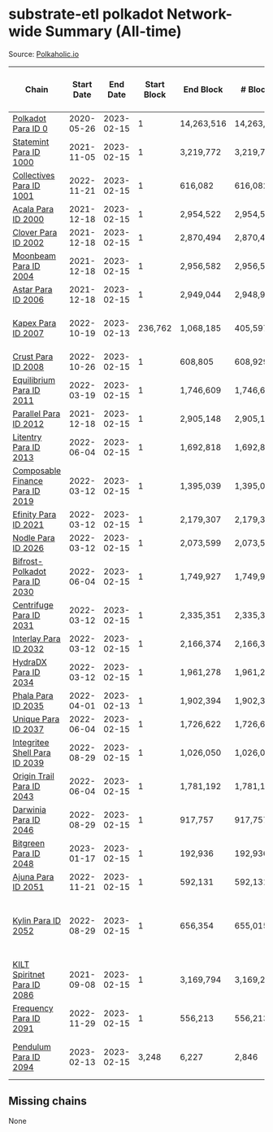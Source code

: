 # substrate-etl polkadot Network-wide Summary (All-time)

Source: [Polkaholic.io](https://polkaholic.io)


| Chain            | Start Date | End Date | Start Block | End Block | # Blocks | # Missing | # Addresses with Balances | Crawling Status |
| ---------------- | ---------- | ---------| ----------- | --------- | -------- | --------- | ------------------------- | --------------- |
| [Polkadot Para ID 0](/polkadot/0-polkadot) | 2020-05-26 | 2023-02-15 | 1 | 14,263,516 | 14,263,447 | 69 (0.00%) | 1,135,572 |  |
| [Statemint Para ID 1000](/polkadot/1000-statemint) | 2021-11-05 | 2023-02-15 | 1 | 3,219,772 | 3,219,757 | 15 (0.00%) | 501 |  |
| [Collectives Para ID 1001](/polkadot/1001-collectives) | 2022-11-21 | 2023-02-15 | 1 | 616,082 | 616,082 |   | 18 |  |
| [Acala Para ID 2000](/polkadot/2000-acala) | 2021-12-18 | 2023-02-15 | 1 | 2,954,522 | 2,954,522 |   | 167,843 |  |
| [Clover Para ID 2002](/polkadot/2002-clover) | 2021-12-18 | 2023-02-15 | 1 | 2,870,494 | 2,870,494 |   | 4,076 |  |
| [Moonbeam Para ID 2004](/polkadot/2004-moonbeam) | 2021-12-18 | 2023-02-15 | 1 | 2,956,582 | 2,956,577 | 5 (0.00%) | 1,971,722 |  |
| [Astar Para ID 2006](/polkadot/2006-astar) | 2021-12-18 | 2023-02-15 | 1 | 2,949,044 | 2,948,981 | 63 (0.00%) | 495,215 |  |
| [Kapex Para ID 2007](/polkadot/2007-kapex) | 2022-10-19 | 2023-02-13 | 236,762 | 1,068,185 | 405,597 | 425,827 (39.86%) | 1,054 | Only partial index available: Onboarding |
| [Crust Para ID 2008](/polkadot/2008-crust) | 2022-10-26 | 2023-02-15 | 1 | 608,805 | 608,929 | 128 (0.02%) | 984 |  |
| [Equilibrium Para ID 2011](/polkadot/2011-equilibrium) | 2022-03-19 | 2023-02-15 | 1 | 1,746,609 | 1,746,609 |   | 9,126 |  |
| [Parallel Para ID 2012](/polkadot/2012-parallel) | 2021-12-18 | 2023-02-15 | 1 | 2,905,148 | 2,905,148 |   | 47,028 |  |
| [Litentry Para ID 2013](/polkadot/2013-litentry) | 2022-06-04 | 2023-02-15 | 1 | 1,692,818 | 1,692,818 |   | 4,755 |  |
| [Composable Finance Para ID 2019](/polkadot/2019-composable) | 2022-03-12 | 2023-02-15 | 1 | 1,395,039 | 1,395,039 |   | 10 |  |
| [Efinity Para ID 2021](/polkadot/2021-efinity) | 2022-03-12 | 2023-02-15 | 1 | 2,179,307 | 2,179,307 |   | 16,034 |  |
| [Nodle Para ID 2026](/polkadot/2026-nodle) | 2022-03-12 | 2023-02-15 | 1 | 2,073,599 | 2,073,599 |   | 689,413 |  |
| [Bifrost-Polkadot Para ID 2030](/polkadot/2030-bifrost-dot) | 2022-06-04 | 2023-02-15 | 1 | 1,749,927 | 1,749,927 |   | 3,647 |  |
| [Centrifuge Para ID 2031](/polkadot/2031-centrifuge) | 2022-03-12 | 2023-02-15 | 1 | 2,335,351 | 2,335,351 |   | 44,331 |  |
| [Interlay Para ID 2032](/polkadot/2032-interlay) | 2022-03-12 | 2023-02-15 | 1 | 2,166,374 | 2,166,374 |   | 11,115 |  |
| [HydraDX Para ID 2034](/polkadot/2034-hydradx) | 2022-03-12 | 2023-02-15 | 1 | 1,961,278 | 1,961,278 |   | 23,204 |  |
| [Phala Para ID 2035](/polkadot/2035-phala) | 2022-04-01 | 2023-02-13 | 1 | 1,902,394 | 1,902,306 | 88 (0.00%) | 3,035 |  |
| [Unique Para ID 2037](/polkadot/2037-unique) | 2022-06-04 | 2023-02-15 | 1 | 1,726,622 | 1,726,622 |   | 16,157 |  |
| [Integritee Shell Para ID 2039](/polkadot/2039-integritee-shell) | 2022-08-29 | 2023-02-15 | 1 | 1,026,050 | 1,026,050 |   | 1 |  |
| [Origin Trail Para ID 2043](/polkadot/2043-origintrail) | 2022-06-04 | 2023-02-15 | 1 | 1,781,192 | 1,781,192 |   | 3,613 |  |
| [Darwinia Para ID 2046](/polkadot/2046-darwinia) | 2022-08-29 | 2023-02-15 | 1 | 917,757 | 917,757 |   | 22 |  |
| [Bitgreen Para ID 2048](/polkadot/2048-bitgreen) | 2023-01-17 | 2023-02-15 | 1 | 192,936 | 192,936 |   | 190 |  |
| [Ajuna Para ID 2051](/polkadot/2051-ajuna) | 2022-11-21 | 2023-02-15 | 1 | 592,131 | 592,131 |   | 7 |  |
| [Kylin Para ID 2052](/polkadot/2052-kylin) | 2022-08-29 | 2023-02-15 | 1 | 656,354 | 655,015 | 1,339 (0.20%) | 1,108 | Only partial index available: Network endpoint unreliable |
| [KILT Spiritnet Para ID 2086](/polkadot/2086-kilt) | 2021-09-08 | 2023-02-15 | 1 | 3,169,794 | 3,169,239 | 555 (0.02%) | 17,949 |  |
| [Frequency Para ID 2091](/polkadot/2091-frequency) | 2022-11-29 | 2023-02-15 | 1 | 556,213 | 556,213 |   | 27 |  |
| [Pendulum Para ID 2094](/polkadot/2094-pendulum) | 2023-02-13 | 2023-02-15 | 3,248 | 6,227 | 2,846 | 134 (2.15%) |  | Only partial index available: Onboarding |

## Missing chains


None

